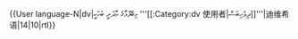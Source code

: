 {{User language-N|dv|&#1929;&#1960;&#1924;&#1965;&#1930;&#1962;&#1925;&#1959;&#1934;&#1964; &#1929;&#1959;&#1931;&#1958;&#1923;&#1961; &#1924;&#1958;&#1920;&#1958;&#1926;&#1961; '''[[:Category:dv 使用者|&#1931;&#1960;&#1928;&#1964;&#1920;&#1960;&#1924;&#1958;&#1936;&#1968;]]'''|迪维希语|14|10|rtl}}

<noinclude>
</noinclude>